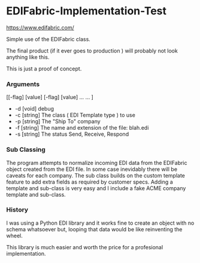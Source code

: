 # EDIFabric-Implementation-Test

https://www.edifabric.com/

Simple use of the EDIFabric class. 

The final product (if it ever goes to production ) will probably not look anything like this.

This is just a proof of concept.

### Arguments 

[[-flag] [value] [-flag] [value] ... ... ]

* -d [void] debug
* -c [string] The class ( EDI Template type ) to use
* -p [string] The "Ship To" company
* -f [string] The name and extension of the file: blah.edi
* -s [string] The status Send, Receive, Respond

### Sub Classing

The program attempts to normalize incoming EDI data from the EDIFabric object created from the EDI file. In some case inevidably there will be caveats for each company. The sub class builds on the custom template feature to add extra fields as required by customer specs. Adding a template and sub-class is very easy and I include a fake ACME company template and sub-class.

### History

I was using a Python EDI library and it works fine to create an object with no schema whatsoever but, looping that data would be like reinventing the wheel.

This library is much easier and worth the price for a profesional implementation.




